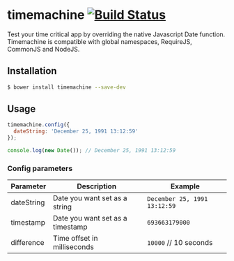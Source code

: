 timemachine [![Build Status](https://travis-ci.org/schickling/timemachine.png?branch=master)](https://travis-ci.org/schickling/timemachine)
===========

Test your time critical app by overriding the native Javascript Date function. Timemachine is compatible with global namespaces, RequireJS, CommonJS and NodeJS.

## Installation
```sh
$ bower install timemachine --save-dev
```

## Usage

```js
timemachine.config({
  dateString: 'December 25, 1991 13:12:59'
});

console.log(new Date()); // December 25, 1991 13:12:59
```

### Config parameters

Parameter 	| Description						| Example
---			| ---								| ---
dateString	| Date you want set as a string		| `December 25, 1991 13:12:59`
timestamp	| Date you want set as a timestamp	| `693663179000`
difference	| Time offset in milliseconds		| `10000` // 10 seconds